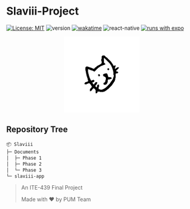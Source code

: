# Slaviii-Project

[![License: MIT](https://img.shields.io/badge/license-MIT-blue)](LICENSE)
![version](https://img.shields.io/github/package-json/v/richeyphu/Slaviii?filename=slaviii-app%2Fpackage.json)
[![wakatime](https://wakatime.com/badge/user/6f08f2a4-9df5-4773-bd82-9d6b289479dd/project/e51907ee-18e4-44e1-a5f4-d1e52361ada5.svg)](https://wakatime.com/badge/user/6f08f2a4-9df5-4773-bd82-9d6b289479dd/project/e51907ee-18e4-44e1-a5f4-d1e52361ada5)
![react-native](https://img.shields.io/badge/ReactNative->=0.66.4-61DAFB?logo=react)
[![runs with expo](https://img.shields.io/badge/Runs%20with%20Expo-1C1E24.svg?style=flat&logo=EXPO&labelColor=ffffff&logoColor=1C1E24)](https://expo.dev/@phuritd/slaviii)

<p align="center">
<img src="Documents/assets/slaviii-spin.gif" alt="logo">
</p>

## Repository Tree
```
📦 Slaviii
├─ Documents
│  ├─ Phase 1
│  ├─ Phase 2
│  └─ Phase 3
└─ slaviii-app
```

> An ITE-439 Final Project
>
> Made with ♥ by PUM Team

